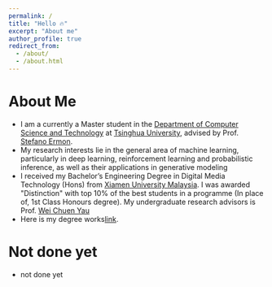 ```yaml
---
permalink: /
title: "Hello 🔥"
excerpt: "About me"
author_profile: true
redirect_from: 
  - /about/
  - /about.html
---
```


# About Me
* I am a currently a Master student in the [Department of Computer Science and Technology](https://www.cs.tsinghua.edu.cn/csen/) at [Tsinghua University](https://www.tsinghua.edu.cn/en/), advised by Prof. [Stefano Ermon](https://cs.stanford.edu/~ermon/).
* My research interests lie in the general area of machine learning, particularly in deep learning, reinforcement learning and probabilistic inference, as well as their applications in generative modeling
* I received my Bachelor’s Engineering Degree in Digital Media Technology (Hons) from [Xiamen University Malaysia](https://www.xmu.edu.my). I was awarded "Distinction" with top 10% of the best students in a programme (In place of, 1st Class Honours degree). My undergraduate research advisors is Prof. [Wei Chuen Yau](https://ieeexplore.ieee.org/author/37667757400)
* Here is my degree works[link](https://qiwen98.github.io/files/Portfolio_2020(mini).pdf "Degree Portfilio").


# Not done yet
* not done yet
